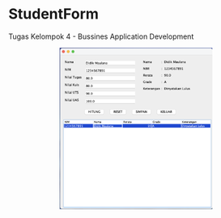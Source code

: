 # StudentForm
Tugas Kelompok 4 - Bussines Application Development

<p align="center">
  <img src="https://github.com/didik-maulana/StudentForm/blob/main/screenshot/sample.png" width="60%" />
</p>
